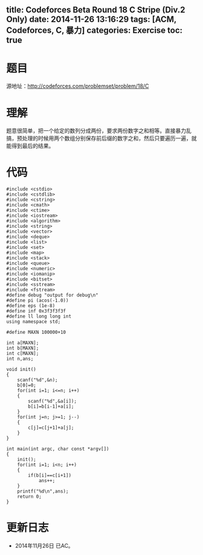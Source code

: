 title: Codeforces Beta Round 18 C Stripe (Div.2 Only)
date: 2014-11-26 13:16:29
tags: [ACM, Codeforces, C, 暴力]
categories: Exercise
toc: true
---
# 题目	
源地址：http://codeforces.com/problemset/problem/18/C

# 理解
题意很简单，把一个给定的数列分成两份，要求两份数字之和相等。直接暴力乱搞，预处理的时候用两个数组分别保存前后缀的数字之和，然后只要遍历一遍，就能得到最后的结果。

<!-- more -->

# 代码
```
#include <cstdio>
#include <cstdlib>
#include <cstring>
#include <cmath>
#include <ctime>
#include <iostream>
#include <algorithm>
#include <string>
#include <vector>
#include <deque>
#include <list>
#include <set>
#include <map>
#include <stack>
#include <queue>
#include <numeric>
#include <iomanip>
#include <bitset>
#include <sstream>
#include <fstream>
#define debug "output for debug\n"
#define pi (acos(-1.0))
#define eps (1e-8)
#define inf 0x3f3f3f3f
#define ll long long int
using namespace std;

#define MAXN 100000+10

int a[MAXN];
int b[MAXN];
int c[MAXN];
int n,ans;

void init()
{
    scanf("%d",&n);
    b[0]=0;
    for(int i=1; i<=n; i++)
    {
        scanf("%d",&a[i]);
        b[i]=b[i-1]+a[i];
    }
    for(int j=n; j>=1; j--)
    {
        c[j]=c[j+1]+a[j];
    }
}

int main(int argc, char const *argv[])
{
    init();
    for(int i=1; i<n; i++)
    {
        if(b[i]==c[i+1])
            ans++;
    }
    printf("%d\n",ans);
    return 0;
}
```

# 更新日志
- 2014年11月26日 已AC。